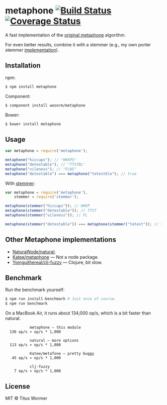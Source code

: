 # metaphone [![Build Status](https://travis-ci.org/wooorm/metaphone.svg?branch=master)](https://travis-ci.org/wooorm/metaphone) [![Coverage Status](https://img.shields.io/coveralls/wooorm/metaphone.svg)](https://coveralls.io/r/wooorm/metaphone?branch=master)

A fast implementation of the [original metaphone](http://en.wikipedia.org/wiki/Metaphone) algorithm.

For even better results, combine it with a stemmer (e.g., my own porter stemmer [implementation](https://github.com/wooorm/stemmer)).

## Installation

npm:
```sh
$ npm install metaphone
```

Component:
```sh
$ component install wooorm/metaphone
```

Bower:
```sh
$ bower install metaphone
```

## Usage

```js
var metaphone = require('metaphone');

metaphone("hiccups"); // "HKKPS"
metaphone("detestable"); // "TTSTBL"
metaphone("vileness"); // "FLNS"
metaphone("detestable") === metaphone("tetestble"); // true
```

With [stemmer](https://github.com/wooorm/stemmer):
```js
var metaphone = require('metaphone'),
    stemmer = require('stemmer');

metaphone(stemmer("hiccups")); // HKKP
metaphone(stemmer("detestable")); // TTST
metaphone(stemmer("vileness")); // FL

metaphone(stemmer("detestable")) === metaphone(stemmer("tetest")); // true
```

## Other Metaphone implementations

- [NaturalNode/natural](https://github.com/NaturalNode/natural);
- [Katee/metaphone](https://github.com/Katee/metaphone) — Not a node package.
- [Yomguithereal/clj-fuzzy](https://github.com/Yomguithereal/clj-fuzzy) — Clojure, bit slow.

## Benchmark

Run the benchmark yourself:

```sh
$ npm run install-benchmark # Just once of course.
$ npm run benchmark
```

On a MacBook Air, it runs about 134,000 op/s, which is a bit faster than natural.

```
           metaphone — this module
  136 op/s » op/s * 1,000

           natural — more options
  113 op/s » op/s * 1,000

           Katee/metafone — pretty buggy
   45 op/s » op/s * 1,000

           clj-fuzzy
    7 op/s » op/s * 1,000
```

## License

MIT © Titus Wormer
